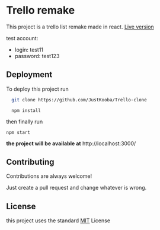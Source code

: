 # Trello remake

This project is a trello list remake made in react.
[Live version](https://64c2cb61e57d76063d7248a6--stunning-centaur-560b45.netlify.app/)

test account:

- login: test11
- password: test123

## Deployment

To deploy this project run

```bash
  git clone https://github.com/JustKooba/Trello-clone
```

```
  npm install
```

then finally run

```
npm start
```

**the project will be available at** http://localhost:3000/

## Contributing

Contributions are always welcome!

Just create a pull request and change whatever is wrong.

## License

this project uses the standard [MIT](https://choosealicense.com/licenses/mit/) License
